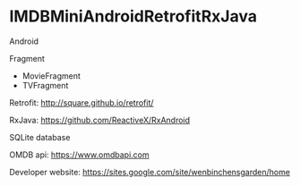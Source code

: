 # IMDBMiniAndroidRetrofitRxJava

Android

Fragment
* MovieFragment
* TVFragment

Retrofit: http://square.github.io/retrofit/

RxJava: https://github.com/ReactiveX/RxAndroid

SQLite database

OMDB api: https://www.omdbapi.com


Developer website: https://sites.google.com/site/wenbinchensgarden/home
